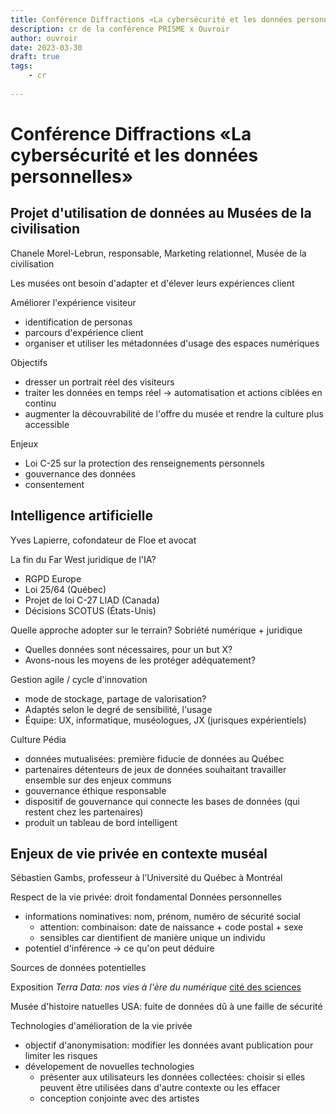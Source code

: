 ```yaml
---
title: Conférence Diffractions «La cybersécurité et les données personnelles»
description: cr de la conférence PRISME x Ouvroir
author: ouvroir
date: 2023-03-30
draft: true
tags:
    - cr
    
---
```


# Conférence Diffractions «La cybersécurité et les données personnelles»

## Projet d'utilisation de données au Musées de la civilisation
Chanele Morel-Lebrun, responsable, Marketing relationnel, Musée de la civilisation

Les musées ont besoin d'adapter et d'élever leurs expériences client

Améliorer l'expérience visiteur
- identification de personas
- parcours d'expérience client
- organiser et utiliser les métadonnées d'usage des espaces numériques

Objectifs
- dresser un portrait réel des visiteurs
- traiter les données en temps réel → automatisation et actions ciblées en continu
- augmenter la découvrabilité de l'offre du musée et rendre la culture plus accessible

Enjeux
- Loi C-25 sur la protection des renseignements personnels
- gouvernance des données
- consentement

## Intelligence artificielle
Yves Lapierre, cofondateur de Floe et avocat

La fin du Far West juridique de l'IA? 
- RGPD Europe
- Loi 25/64 (Québec)
- Projet de loi C-27 LIAD (Canada)
- Décisions SCOTUS (États-Unis)

Quelle approche adopter sur le terrain? 
Sobriété numérique + juridique
- Quelles données sont nécessaires, pour un but X? 
- Avons-nous les moyens de les protéger adéquatement? 

Gestion agile / cycle d'innovation
- mode de stockage, partage de valorisation? 
- Adaptés selon le degré de sensibilité, l'usage
- Équipe: UX, informatique, muséologues, JX (jurisques expérientiels)

Culture Pédia
- données mutualisées: première fiducie de données au Québec
- partenaires détenteurs de jeux de données souhaitant travailler ensemble sur des enjeux communs
- gouvernance éthique responsable
- dispositif de gouvernance qui connecte les bases de données (qui restent chez les partenaires)
- produit un tableau de bord intelligent


## Enjeux de vie privée en contexte muséal
Sébastien Gambs, professeur à l’Université du Québec à Montréal

Respect de la vie privée: droit fondamental
Données personnelles
- informations nominatives: nom, prénom, numéro de sécurité social
    - attention: combinaison: date de naissance + code postal + sexe
    - sensibles car dientifient de manière unique un individu
- potentiel d'inférence → ce qu'on peut déduire

Sources de données potentielles

Exposition *Terra Data: nos vies à l'ère du numérique* [cité des sciences](https://www.cite-sciences.fr/terra-data/feuilletage/files/assets/basic-html/index.html#1)

Musée d'histoire natuelles USA: fuite de données dû à une faille de sécurité

Technologies d'amélioration de la vie privée
- objectif d'anonymisation: modifier les données avant publication pour limiter les risques
- dévelopement de novuelles technologies
    - présenter aux utilisateurs les données collectées: choisir si elles peuvent être utilisées dans d'autre contexte ou les effacer
    - conception conjointe avec des artistes